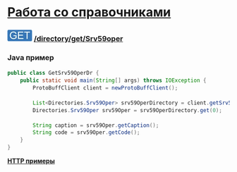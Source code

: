 [Работа со справочниками](../../../index.md)
=========================================

### ![GET](../../../../../img/get.png) [/directory/get/Srv59oper](../index.md)

### Java пример

```java
public class GetSrv59OperDr {
    public static void main(String[] args) throws IOException {
        ProtoBuffClient client = newProtoBuffClient();

        List<Directories.Srv59Oper> srv59OperDirectory = client.getSrv59OperDirectory();
        Directories.Srv59Oper srv59Oper = srv59OperDirectory.get(0);

        String caption = srv59Oper.getCaption();
        String code = srv59Oper.getCode();
    }
}
```

**[HTTP примеры](get.md)**